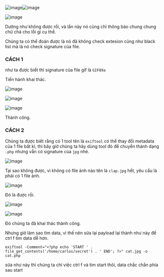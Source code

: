 ![image](https://github.com/user-attachments/assets/0c2042c2-b278-4beb-8095-217cae5241a8)![image](https://github.com/user-attachments/assets/a74841be-9302-4137-a4bf-369e38a9ef16)

![image](https://github.com/user-attachments/assets/ae0967c1-45fa-4118-aa3f-13d9f21cb742)

Dường như không được rồi, và lần này nó cũng chỉ thông báo chung chung chứ chả cho lỗi gì cụ thể.

Chúng ta có thể đoán được là nó đã không check extesion cũng như black list mà là nó check signature của file.

### CÁCH 1
như ta được biết thì signature của file gif là `GIF89a`

Tiến hành khai thác.

![image](https://github.com/user-attachments/assets/39b9b3bc-93c4-4317-a1fd-8ce0a4658a2a)

![image](https://github.com/user-attachments/assets/1567cb77-0b39-40bf-82a6-0f09fa018b3b)

![image](https://github.com/user-attachments/assets/42e4b820-7df4-4a6c-9fa9-a33bfc808cf6)

Thành công.

### CÁCH 2
Chúng ta được biết rằng có 1 tool tên là `exiftool` có thể thay đổi metadata của 1 file bất kì, thì bây giờ chúng ta hãy dùng tool đó để chuyển thành dạng `.php` nhưng vẫn có signature của `jpg` nhé.

![image](https://github.com/user-attachments/assets/56a4b6e0-d3a4-4f1e-81ca-89b13ab8b69c)

Tại sao không được, vì không có file ảnh nào tên là `clap.jpg` hết, yêu cầu là phải có 1 file ảnh.

![image](https://github.com/user-attachments/assets/86986999-8175-46de-b44b-a46ca71ec51b)

Đó là được rồi.

![image](https://github.com/user-attachments/assets/db3addb6-f8a9-4263-89b5-b5667ebe00f6)

![image](https://github.com/user-attachments/assets/46f48b51-6742-497a-9a8e-2a420604be2f)

Đó chúng ta đã khai thác thành công.

Nhưng giờ làm sao tìm data, vì thế nên sửa lại payload lại thành như này để ctrl f tìm data dễ hơn.

```
exiftool -Comment="<?php echo 'START ' . file_get_contents('/home/carlos/secret') . ' END'; ?>" cat.jpg -o cat.php
```

sửa như này thì chúng ta chỉ việc ctrl f và tìm start thôi, data chắc chắn phía sau start
